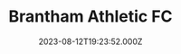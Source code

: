 ---
date: 2023-08-12T19:23:52.000Z
title: Brantham Athletic FC
latitude: 51.95690470847728
longitude: 1.0598681145576325
category: checkin
---